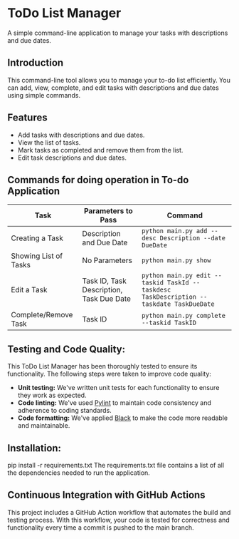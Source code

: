 # ToDo List Manager

A simple command-line application to manage your tasks with descriptions and due dates.


## Introduction

This command-line tool allows you to manage your to-do list efficiently. You can add, view, complete, and edit tasks with descriptions and due dates using simple commands.

## Features

- Add tasks with descriptions and due dates.
- View the list of tasks.
- Mark tasks as completed and remove them from the list.
- Edit task descriptions and due dates.

## Commands for doing operation in To-do Application


| Task                  | Parameters to Pass                     | Command                                                |
|-----------------------|----------------------------------------|--------------------------------------------------------|
| Creating a Task       | Description and Due Date               | `python main.py add --desc Description --date DueDate` |
| Showing List of Tasks | No Parameters                         | `python main.py show`                                 |
| Edit a Task           | Task ID, Task Description, Task Due Date | `python main.py edit --taskid TaskId --taskdesc TaskDescription --taskdate TaskDueDate` |
| Complete/Remove Task  | Task ID                                | `python main.py complete --taskid TaskID`              |


##  Testing and Code Quality:

This ToDo List Manager has been thoroughly tested to ensure its functionality. The following steps were taken to improve code quality:

- **Unit testing:** We've written unit tests for each functionality to ensure they work as expected.
- **Code linting:** We've used [Pylint](https://pylint.pycqa.org/) to maintain code consistency and adherence to coding standards.
- **Code formatting:** We've applied [Black](https://black.readthedocs.io/en/stable/) to make the code more readable and maintainable.


## Installation:

pip install -r requirements.txt
The requirements.txt file contains a list of all the dependencies needed to run the application.

## Continuous Integration with GitHub Actions
This project includes a GitHub Action workflow that automates the build and testing process. With this workflow, your code is tested for correctness and functionality every time a commit is pushed to the main branch.



   
